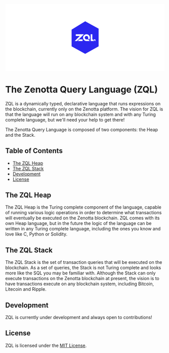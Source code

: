 ![ZQL Logo](https://github.com/zenotta/zql/blob/master/assets/logo.png "ZQL Logo")

# The Zenotta Query Language (ZQL)

ZQL is a dynamically typed, declarative language that runs expressions on the blockchain, currently only on the Zenotta platform. The vision for ZQL is that the language will run on any blockchain system and with any Turing complete language, but we'll need your help to get there!

The Zenotta Query Language is composed of two components: the Heap and the Stack.

## Table of Contents

- [The ZQL Heap](https://github.com/zenotta/zql#the-zql-heap)
- [The ZQL Stack](https://github.com/zenotta/zql#the-zql-stack)
- [Development](https://github.com/zenotta/zql#development)
- [License](https://github.com/zenotta/zql#license)

## The ZQL Heap

The ZQL Heap is the Turing complete component of the language, capable of running various logic operations in order to determine what 
transactions will eventually be executed on the Zenotta blockchain. ZQL comes with its own Heap language, but in the future the logic 
of the language can be written in any Turing complete language, including the ones you know and love like C, Python or Solidity.

## The ZQL Stack

The ZQL Stack is the set of transaction queries that will be executed on the blockchain. As a set of queries, the Stack is not Turing 
complete and looks more like the SQL you may be familiar with. Although the Stack can only execute transactions on the Zenotta blockchain at present, the vision is to have transactions execute on any blockchain system, including Bitcoin, Litecoin and Ripple.

## Development

ZQL is currently under development and always open to contributions! 

## License

ZQL is licensed under the [MIT License](https://github.com/zenotta/zql/blob/master/LICENSE.txt).

